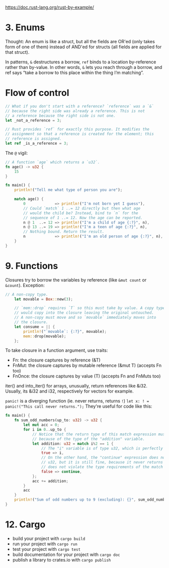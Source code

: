 
https://doc.rust-lang.org/rust-by-example/

# 3. Enums
Thought: An enum is like a struct, but all the fields are OR'ed (only takes form of one of them) instead of AND'ed for structs (all fields are applied for that struct).

In patterns, `&` destructures a borrow, `ref` binds to a location by-reference rather than by-value. In other words, `&` lets you reach through a borrow, and ref says “take a borrow to this place within the thing I’m matching”.

# Flow of control
```rust
// What if you don't start with a reference? `reference` was a `&`
// because the right side was already a reference. This is not
// a reference because the right side is not one.
let _not_a_reference = 3;

// Rust provides `ref` for exactly this purpose. It modifies the
// assignment so that a reference is created for the element; this
// reference is assigned.
let ref _is_a_reference = 3;
```

The `@` vigil:
```rust
// A function `age` which returns a `u32`.
fn age() -> u32 {
    15
}

fn main() {
    println!("Tell me what type of person you are");

    match age() {
        0             => println!("I'm not born yet I guess"),
        // Could `match` 1 ..= 12 directly but then what age
        // would the child be? Instead, bind to `n` for the
        // sequence of 1 ..= 12. Now the age can be reported.
        n @ 1  ..= 12 => println!("I'm a child of age {:?}", n),
        n @ 13 ..= 19 => println!("I'm a teen of age {:?}", n),
        // Nothing bound. Return the result.
        n             => println!("I'm an old person of age {:?}", n),
    }
}
```

# 9. Functions
Closures try to borrow the variables by reference (like `&mut count` or `&count`). Exception:

```rust
// A non-copy type.
    let movable = Box::new(3);

    // `mem::drop` requires `T` so this must take by value. A copy type
    // would copy into the closure leaving the original untouched.
    // A non-copy must move and so `movable` immediately moves into
    // the closure.
    let consume = || {
        println!("`movable`: {:?}", movable);
        mem::drop(movable);
    };
```

To take closure in a function argument, use traits:
- Fn: the closure captures by reference (&T)
- FnMut: the closure captures by mutable reference (&mut T) (accepts Fn too)
- FnOnce: the closure captures by value (T) (accepts Fn and FnMuts too)

iter() and into_iter() for arrays, unusually, return references like &i32. Usually, its &i32 and i32, respectively for vectors for example.

`panic!` is a diverging function (ie. never returns, returns `!`) `let x: ! = panic!("This call never returns.");` They're useful for code like this:
```rust
fn main() {
    fn sum_odd_numbers(up_to: u32) -> u32 {
        let mut acc = 0;
        for i in 0..up_to {
            // Notice that the return type of this match expression must be u32
            // because of the type of the "addition" variable.
            let addition: u32 = match i%2 == 1 {
                // The "i" variable is of type u32, which is perfectly fine.
                true => i,
                // On the other hand, the "continue" expression does not return
                // u32, but it is still fine, because it never returns and therefore
                // does not violate the type requirements of the match expression.
                false => continue,
            };
            acc += addition;
        }
        acc
    }
    println!("Sum of odd numbers up to 9 (excluding): {}", sum_odd_numbers(9));
}
```

# 12. Cargo
- build your project with `cargo build`
- run your project with `cargo run`
- test your project with `cargo test`
- build documentation for your project with `cargo doc`
- publish a library to crates.io with `cargo publish`

